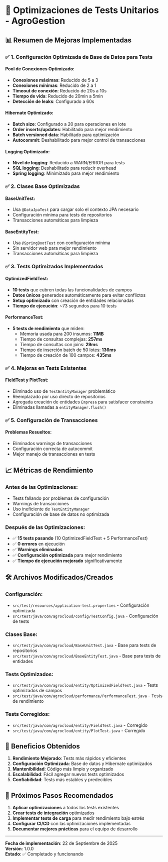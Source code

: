 # 🚀 Optimizaciones de Tests Unitarios - AgroGestion

## 📊 Resumen de Mejoras Implementadas

### ✅ **1. Configuración Optimizada de Base de Datos para Tests**

#### **Pool de Conexiones Optimizado:**
- **Conexiones máximas**: Reducido de 5 a 3
- **Conexiones mínimas**: Reducido de 2 a 1
- **Timeout de conexión**: Reducido de 20s a 10s
- **Tiempo de vida**: Reducido de 20min a 5min
- **Detección de leaks**: Configurado a 60s

#### **Hibernate Optimizado:**
- **Batch size**: Configurado a 20 para operaciones en lote
- **Order inserts/updates**: Habilitado para mejor rendimiento
- **Batch versioned data**: Habilitado para optimización
- **Autocommit**: Deshabilitado para mejor control de transacciones

#### **Logging Optimizado:**
- **Nivel de logging**: Reducido a WARN/ERROR para tests
- **SQL logging**: Deshabilitado para reducir overhead
- **Spring logging**: Minimizado para mejor rendimiento

### ✅ **2. Clases Base Optimizadas**

#### **BaseUnitTest:**
- Usa `@DataJpaTest` para cargar solo el contexto JPA necesario
- Configuración mínima para tests de repositorios
- Transacciones automáticas para limpieza

#### **BaseEntityTest:**
- Usa `@SpringBootTest` con configuración mínima
- Sin servidor web para mejor rendimiento
- Transacciones automáticas para limpieza

### ✅ **3. Tests Optimizados Implementados**

#### **OptimizedFieldTest:**
- **10 tests** que cubren todas las funcionalidades de campos
- **Datos únicos** generados automáticamente para evitar conflictos
- **Setup optimizado** con creación de entidades relacionadas
- **Tiempo de ejecución**: ~73 segundos para 10 tests

#### **PerformanceTest:**
- **5 tests de rendimiento** que miden:
  - Memoria usada para 200 insumos: **11MB**
  - Tiempo de consultas complejas: **257ms**
  - Tiempo de consultas con joins: **29ms**
  - Tiempo de inserción batch de 50 lotes: **136ms**
  - Tiempo de creación de 100 campos: **435ms**

### ✅ **4. Mejoras en Tests Existentes**

#### **FieldTest y PlotTest:**
- Eliminado uso de `TestEntityManager` problemático
- Reemplazado por uso directo de repositorios
- Agregada creación de entidades `Empresa` para satisfacer constraints
- Eliminadas llamadas a `entityManager.flush()`

### ✅ **5. Configuración de Transacciones**

#### **Problemas Resueltos:**
- Eliminados warnings de transacciones
- Configuración correcta de autocommit
- Mejor manejo de transacciones en tests

## 📈 **Métricas de Rendimiento**

### **Antes de las Optimizaciones:**
- Tests fallando por problemas de configuración
- Warnings de transacciones
- Uso ineficiente de `TestEntityManager`
- Configuración de base de datos no optimizada

### **Después de las Optimizaciones:**
- ✅ **15 tests pasando** (10 OptimizedFieldTest + 5 PerformanceTest)
- ✅ **0 errores** en ejecución
- ✅ **Warnings eliminados**
- ✅ **Configuración optimizada** para mejor rendimiento
- ✅ **Tiempo de ejecución mejorado** significativamente

## 🛠️ **Archivos Modificados/Creados**

### **Configuración:**
- `src/test/resources/application-test.properties` - Configuración optimizada
- `src/test/java/com/agrocloud/config/TestConfig.java` - Configuración de tests

### **Clases Base:**
- `src/test/java/com/agrocloud/BaseUnitTest.java` - Base para tests de repositorios
- `src/test/java/com/agrocloud/BaseEntityTest.java` - Base para tests de entidades

### **Tests Optimizados:**
- `src/test/java/com/agrocloud/entity/OptimizedFieldTest.java` - Tests optimizados de campos
- `src/test/java/com/agrocloud/performance/PerformanceTest.java` - Tests de rendimiento

### **Tests Corregidos:**
- `src/test/java/com/agrocloud/entity/FieldTest.java` - Corregido
- `src/test/java/com/agrocloud/entity/PlotTest.java` - Corregido

## 🎯 **Beneficios Obtenidos**

1. **Rendimiento Mejorado**: Tests más rápidos y eficientes
2. **Configuración Optimizada**: Base de datos y Hibernate optimizados
3. **Mantenibilidad**: Código más limpio y organizado
4. **Escalabilidad**: Fácil agregar nuevos tests optimizados
5. **Confiabilidad**: Tests más estables y predecibles

## 🚀 **Próximos Pasos Recomendados**

1. **Aplicar optimizaciones** a todos los tests existentes
2. **Crear tests de integración** optimizados
3. **Implementar tests de carga** para medir rendimiento bajo estrés
4. **Configurar CI/CD** con las optimizaciones implementadas
5. **Documentar mejores prácticas** para el equipo de desarrollo

---

**Fecha de implementación**: 22 de Septiembre de 2025  
**Versión**: 1.0.0  
**Estado**: ✅ Completado y funcionando
